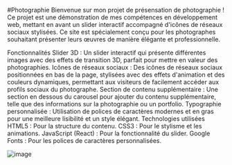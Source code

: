 #Photographie
Bienvenue sur mon projet de présensation de photographie ! Ce projet est une démonstration de mes compétences en développement web, mettant en avant un slider interactif accompagné d'icônes de réseaux sociaux stylisées. Ce site est spécialement conçu pour les photographes souhaitant présenter leurs œuvres de manière élégante et professionnelle.

Fonctionnalités
Slider 3D : Un slider interactif qui présente différentes images avec des effets de transition 3D, parfait pour mettre en valeur des photographies.
Icônes de réseaux sociaux : Des icônes de réseaux sociaux positionnées en bas de la page, stylisées avec des effets d'animation et des couleurs dynamiques, permettant aux visiteurs de facilement accéder aux profils sociaux du photographe.
Section de contenu supplémentaire : Une section en dessous du carousel pour ajouter du contenu supplémentaire, telle que des informations sur la photographie ou un portfolio.
Typographie personnalisée : Utilisation de polices de caractères modernes et en gras pour une meilleure lisibilité et un style élégant.
Technologies utilisées
HTML5 : Pour la structure du contenu.
CSS3 : Pour le stylisme et les animations.
JavaScript (React) : Pour la fonctionnalité du slider.
Google Fonts : Pour les polices de caractères personnalisées.


![image](https://github.com/Victoraubague/Photographie/assets/153274832/c58ce26f-7d45-40a4-8e43-505b5692190e)

